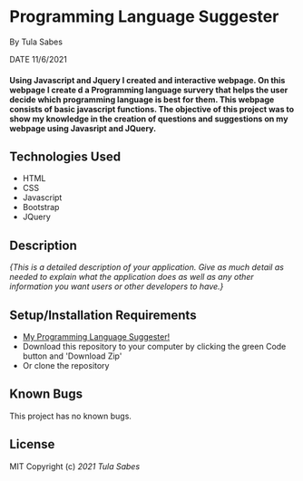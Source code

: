 # Programming Language Suggester 

 By Tula Sabes 

 DATE 11/6/2021

#### Using Javascript and Jquery I created and interactive webpage. On this webpage I create d a Programming language survery that helps the user decide which programming language is best for them. This webpage consists of basic javascript functions. The objective of this project was to show my knowledge in the creation of questions and suggestions on my webpage using Javasript and JQuery. 

## Technologies Used

* HTML
* CSS
* Javascript 
* Bootstrap 
* JQuery 

## Description

_{This is a detailed description of your application. Give as much detail as needed to explain what the application does as well as any other information you want users or other developers to have.}_

## Setup/Installation Requirements

* [My Programming Language Suggester! ](tulasabes.github.io/index)
* Download this repository to your computer by clicking the green Code button and 'Download Zip'
* Or clone the repository

## Known Bugs

This project has no known bugs. 

## License
MIT 
Copyright (c) _2021_ _Tula Sabes_